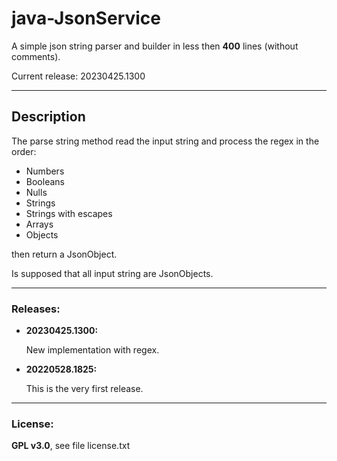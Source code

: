 # java-JsonService
A simple json string parser and builder in less then **400** lines (without comments).

Current release: 20230425.1300

---
## Description

The parse string method read the input string and process the regex in the order:

 - Numbers
 - Booleans
 - Nulls
 - Strings
 - Strings with escapes
 - Arrays
 - Objects


then return a JsonObject.

Is supposed that all input string are JsonObjects.

---
### Releases:

- **20230425.1300:**

    New implementation with regex.

- **20220528.1825:**

    This is the very first release.

---
### License: 

**GPL v3.0**, see file license.txt

